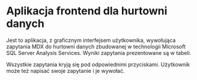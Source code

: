 # Aplikacja frontend dla hurtowni danych

Jest to aplikacja, z graficznym interfejsem użytkownika, wywołująca zapytania MDX do hurtowni danych zbudowanej w technologii Microsoft SQL Server Analysis Services. Wyniki zapytania prezentowane są w tabeli.

Wszystkie zapytania kryją się pod odpowiednimi przyciskami. Użytkownik może też napisać swoje zapytanie i je wywołać.
